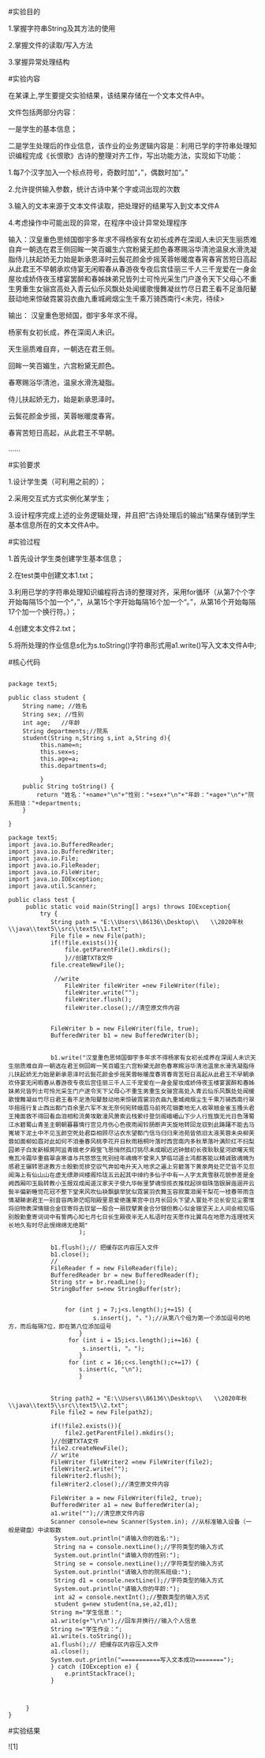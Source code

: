 #实验目的

1.掌握字符串String及其方法的使用

2.掌握文件的读取/写入方法

3.掌握异常处理结构

#实验内容

在某课上,学生要提交实验结果，该结果存储在一个文本文件A中。

文件包括两部分内容：

一是学生的基本信息；

二是学生处理后的作业信息，该作业的业务逻辑内容是：利用已学的字符串处理知识编程完成《长恨歌》古诗的整理对齐工作，写出功能方法，实现如下功能：

1.每7个汉字加入一个标点符号，奇数时加“，”，偶数时加“。”

2.允许提供输入参数，统计古诗中某个字或词出现的次数

3.输入的文本来源于文本文件读取，把处理好的结果写入到文本文件A

4.考虑操作中可能出现的异常，在程序中设计异常处理程序

输入：汉皇重色思倾国御宇多年求不得杨家有女初长成养在深闺人未识天生丽质难自弃一朝选在君王侧回眸一笑百媚生六宫粉黛无颜色春寒赐浴华清池温泉水滑洗凝脂侍儿扶起娇无力始是新承恩泽时云鬓花颜金步摇芙蓉帐暖度春宵春宵苦短日高起从此君王不早朝承欢侍宴无闲暇春从春游夜专夜后宫佳丽三千人三千宠爱在一身金屋妆成娇侍夜玉楼宴罢醉和春姊妹弟兄皆列士可怜光采生门户遂令天下父母心不重生男重生女骊宫高处入青云仙乐风飘处处闻缓歌慢舞凝丝竹尽日君王看不足渔阳鼙鼓动地来惊破霓裳羽衣曲九重城阙烟尘生千乘万骑西南行<未完，待续>

输出： 汉皇重色思倾国，御宇多年求不得。

杨家有女初长成，养在深闺人未识。

天生丽质难自弃，一朝选在君王侧。

回眸一笑百媚生，六宫粉黛无颜色。

春寒赐浴华清池，温泉水滑洗凝脂。

侍儿扶起娇无力，始是新承恩泽时。

云鬓花颜金步摇，芙蓉帐暖度春宵。

春宵苦短日高起，从此君王不早朝。

......

#实验要求

1.设计学生类（可利用之前的）；

2.采用交互式方式实例化某学生；

3.设计程序完成上述的业务逻辑处理，并且把“古诗处理后的输出”结果存储到学生基本信息所在的文本文件A中。

#实验过程

1.首先设计学生类创建学生基本信息；

2.在test类中创建文本1.txt；

3.利用已学的字符串处理知识编程将古诗的整理对齐，采用for循环（从第7个个字开始每隔15个加一个“，”，从第15个字开始每隔16个加一个“。”，从第16个开始每隔17个加一个换行符。）；

4.创建文本文件2.txt；

5.将所处理的作业信息s化为s.toString()字符串形式用a1.write()写入文本文件A中;

#核心代码

```
  
package text5;

public class student {
	String name; //姓名
	String sex; //性别
	int age;   //年龄
	String departments;//院系
	student(String n,String s,int a,String d){     
		 this.name=n;    
		 this.sex=s;  
		 this.age=a;
		 this.departments=d;
		 
		 }
	public String toString() {
		return "姓名："+name+"\n"+"性别："+sex+"\n"+"年龄："+age+"\n"+"院系班级："+departments;
	}

}
```

```
package text5;
import java.io.BufferedReader;
import java.io.BufferedWriter;
import java.io.File;
import java.io.FileReader;
import java.io.FileWriter;
import java.io.IOException;
import java.util.Scanner;

public class test {
	 public static void main(String[] args) throws IOException{
		 try {
	        String path = "E:\\Users\\86136\\Desktop\\　　\\2020年秋\\java\\text5\\src\\text5\\1.txt";
	        File file = new File(path);
	        if(!file.exists()){
	            file.getParentFile().mkdirs();          
	            }//创建TXTB文件
	        file.createNewFile();
	 
	         //write
	            FileWriter fileWriter =new FileWriter(file);
	            fileWriter.write("");
	            fileWriter.flush();
	            fileWriter.close();//清空原文件内容
	       
	    
	        FileWriter b = new FileWriter(file, true);
	        BufferedWriter b1 = new BufferedWriter(b);
	      
		   
	        b1.write("汉皇重色思倾国御宇多年求不得杨家有女初长成养在深闺人未识天生丽质难自弃一朝选在君王侧回眸一笑百媚生六宫粉黛无颜色春寒赐浴华清池温泉水滑洗凝脂侍儿扶起娇无力始是新承恩泽时云鬓花颜金步摇芙蓉帐暖度春宵春宵苦短日高起从此君王不早朝承欢侍宴无闲暇春从春游夜专夜后宫佳丽三千人三千宠爱在一身金屋妆成娇侍夜玉楼宴罢醉和春姊妹弟兄皆列士可怜光采生门户遂令天下父母心不重生男重生女骊宫高处入青云仙乐风飘处处闻缓歌慢舞凝丝竹尽日君王看不足渔阳鼙鼓动地来惊破霓裳羽衣曲九重城阙烟尘生千乘万骑西南行翠华摇摇行复止西出都门百余里六军不发无奈何宛转蛾眉马前死花钿委地无人收翠翘金雀玉搔头君王掩面救不得回看血泪相和流黄埃散漫风萧索云栈萦纡登剑阁峨嵋山下少人行旌旗无光日色薄蜀江水碧蜀山青圣主朝朝暮暮情行宫见月伤心色夜雨闻铃肠断声天旋地转回龙驭到此踌躇不能去马嵬坡下泥土中不见玉颜空死处君臣相顾尽沾衣东望都门信马归归来池苑皆依旧太液芙蓉未央柳芙蓉如面柳如眉对此如何不泪垂春风桃李花开日秋雨梧桐叶落时西宫南内多秋草落叶满阶红不扫梨园弟子白发新椒房阿监青娥老夕殿萤飞思悄然孤灯挑尽未成眠迟迟钟鼓初长夜耿耿星河欲曙天鸳鸯瓦冷霜华重翡翠衾寒谁与共悠悠生死别经年魂魄不曾来入梦临邛道士鸿都客能以精诚致魂魄为感君王辗转思遂教方士殷勤觅排空驭气奔如电升天入地求之遍上穷碧落下黄泉两处茫茫皆不见忽闻海上有仙山山在虚无缥渺间楼阁玲珑五云起其中绰约多仙子中有一人字太真雪肤花貌参差是金阙西厢叩玉扃转教小玉报双成闻道汉家天子使九华帐里梦魂惊揽衣推枕起徘徊珠箔银屏迤逦开云鬓半偏新睡觉花冠不整下堂来风吹仙袂飘飖举犹似霓裳羽衣舞玉容寂寞泪阑干梨花一枝春带雨含情凝睇谢君王一别音容两渺茫昭阳殿里恩爱绝蓬莱宫中日月长回头下望人寰处不见长安见尘雾惟将旧物表深情钿合金钗寄将去钗留一股合一扇钗擘黄金合分钿但教心似金钿坚天上人间会相见临别殷勤重寄词词中有誓两心知七月七日长生殿夜半无人私语时在天愿作比翼鸟在地愿为连理枝天长地久有时尽此恨绵绵无绝期"
	        		);
	      
	        b1.flush();// 把缓存区内容压入文件
	        b1.close(); 
	        //
	        FileReader f = new FileReader(file);
	        BufferedReader br = new BufferedReader(f);
	        String str = br.readLine();
	        StringBuffer s=new StringBuffer(str);
	        
	         
	        	for (int j = 7;j<s.length();j+=15) {
	        	        s.insert(j, "，");//从第八个组为第一个添加逗号的地方，而后每隔7位，即在第八位添加逗号
	        	    }
	        	 for (int i = 15;i<s.length();i+=16) {
	                 s.insert(i, "。");
	                }
	             for (int c = 16;c<s.length();c+=17) {
	                s.insert(c, "\n");
	                }
	            
	 
	        String path2 = "E:\\Users\\86136\\Desktop\\　　\\2020年秋\\java\\text5\\src\\text5\\2.txt";
	        File file2 = new File(path2);
	       
	        if(!file2.exists()){
	            file2.getParentFile().mkdirs();          
	        }//创建TXTA文件
	        file2.createNewFile();
	        // write
	        FileWriter fileWriter2 =new FileWriter(file2);
            fileWriter2.write("");
            fileWriter2.flush();
            fileWriter2.close();//清空原文件内容
            
	        FileWriter a = new FileWriter(file2, true);
	        BufferedWriter a1 = new BufferedWriter(a);
	        a1.write("");//清空原文件内容 
	        Scanner console=new Scanner(System.in); //从标准输入设备（一般是键盘）中读取数
			 System.out.println("请输入你的姓名:");
		     String na = console.nextLine();//字符类型的输入方式
		     System.out.println("请输入你的性别:");
		     String se = console.nextLine();//字符类型的输入方式
		     System.out.println("请输入你的院系班级:");
		     String d1 = console.nextLine();//字符类型的输入方式		     
		     System.out.println("请输入你的年龄:");
		     int a2 = console.nextInt();//整数类型的输入方式	
		     student g=new student(na,se,a2,d1);
		    String m="学生信息：";
		    a1.write(g+"\r\n");//回车并换行//输入个人信息
		    String n="学生作业：";
	        a1.write(s.toString());
	        a1.flush();// 把缓存区内容压入文件
            a1.close();
            System.out.println("===========写入文本成功========");
	        } catch (IOException e) {
	            e.printStackTrace();
	        } 

	        
	       
	 }
}
```

#实验结果

![1]
